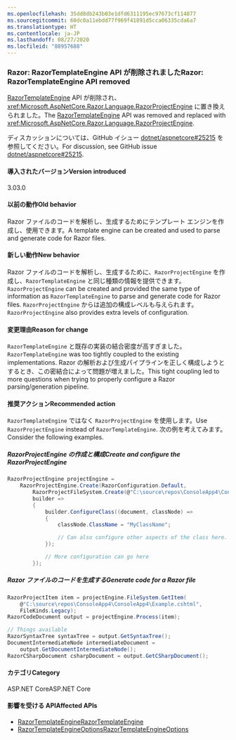```yaml
---
ms.openlocfilehash: 35dd8db243b03e1dfd6311195ec97673cf114877
ms.sourcegitcommit: 60dc0a11ebdd77f969f41891d5cca06335cda6a7
ms.translationtype: HT
ms.contentlocale: ja-JP
ms.lasthandoff: 08/27/2020
ms.locfileid: "88957688"
---
```

### <a name="razor-razortemplateengine-api-removed"></a><span data-ttu-id="cce5e-101">Razor: RazorTemplateEngine API が削除されました</span><span class="sxs-lookup"><span data-stu-id="cce5e-101">Razor: RazorTemplateEngine API removed</span></span>

<span data-ttu-id="cce5e-102">[RazorTemplateEngine](/dotnet/api/microsoft.aspnetcore.razor.language.razortemplateengine?view=aspnetcore-2.2) API が削除され、<xref:Microsoft.AspNetCore.Razor.Language.RazorProjectEngine> に置き換えられました。</span><span class="sxs-lookup"><span data-stu-id="cce5e-102">The [RazorTemplateEngine](/dotnet/api/microsoft.aspnetcore.razor.language.razortemplateengine?view=aspnetcore-2.2) API was removed and replaced with <xref:Microsoft.AspNetCore.Razor.Language.RazorProjectEngine>.</span></span>

<span data-ttu-id="cce5e-103">ディスカッションについては、GitHub イシュー [dotnet/aspnetcore#25215](https://github.com/dotnet/aspnetcore/issues/25215) を参照してください。</span><span class="sxs-lookup"><span data-stu-id="cce5e-103">For discussion, see GitHub issue [dotnet/aspnetcore#25215](https://github.com/dotnet/aspnetcore/issues/25215).</span></span>

#### <a name="version-introduced"></a><span data-ttu-id="cce5e-104">導入されたバージョン</span><span class="sxs-lookup"><span data-stu-id="cce5e-104">Version introduced</span></span>

<span data-ttu-id="cce5e-105">3.0</span><span class="sxs-lookup"><span data-stu-id="cce5e-105">3.0</span></span>

#### <a name="old-behavior"></a><span data-ttu-id="cce5e-106">以前の動作</span><span class="sxs-lookup"><span data-stu-id="cce5e-106">Old behavior</span></span>

<span data-ttu-id="cce5e-107">Razor ファイルのコードを解析し、生成するためにテンプレート エンジンを作成し、使用できます。</span><span class="sxs-lookup"><span data-stu-id="cce5e-107">A template engine can be created and used to parse and generate code for Razor files.</span></span>

#### <a name="new-behavior"></a><span data-ttu-id="cce5e-108">新しい動作</span><span class="sxs-lookup"><span data-stu-id="cce5e-108">New behavior</span></span>

<span data-ttu-id="cce5e-109">Razor ファイルのコードを解析し、生成するために、`RazorProjectEngine` を作成し、`RazorTemplateEngine` と同じ種類の情報を提供できます。</span><span class="sxs-lookup"><span data-stu-id="cce5e-109">`RazorProjectEngine` can be created and provided the same type of information as `RazorTemplateEngine` to parse and generate code for Razor files.</span></span> <span data-ttu-id="cce5e-110">`RazorProjectEngine` からは追加の構成レベルも与えられます。</span><span class="sxs-lookup"><span data-stu-id="cce5e-110">`RazorProjectEngine` also provides extra levels of configuration.</span></span>

#### <a name="reason-for-change"></a><span data-ttu-id="cce5e-111">変更理由</span><span class="sxs-lookup"><span data-stu-id="cce5e-111">Reason for change</span></span>

<span data-ttu-id="cce5e-112">`RazorTemplateEngine` と既存の実装の結合密度が高すぎました。</span><span class="sxs-lookup"><span data-stu-id="cce5e-112">`RazorTemplateEngine` was too tightly coupled to the existing implementations.</span></span> <span data-ttu-id="cce5e-113">Razor の解析および生成パイプラインを正しく構成しようとするとき、この密結合によって問題が増えました。</span><span class="sxs-lookup"><span data-stu-id="cce5e-113">This tight coupling led to more questions when trying to properly configure a Razor parsing/generation pipeline.</span></span>

#### <a name="recommended-action"></a><span data-ttu-id="cce5e-114">推奨アクション</span><span class="sxs-lookup"><span data-stu-id="cce5e-114">Recommended action</span></span>

<span data-ttu-id="cce5e-115">`RazorTemplateEngine` ではなく `RazorProjectEngine` を使用します。</span><span class="sxs-lookup"><span data-stu-id="cce5e-115">Use `RazorProjectEngine` instead of `RazorTemplateEngine`.</span></span> <span data-ttu-id="cce5e-116">次の例を考えてみます。</span><span class="sxs-lookup"><span data-stu-id="cce5e-116">Consider the following examples.</span></span>

##### <a name="create-and-configure-the-razorprojectengine"></a><span data-ttu-id="cce5e-117">RazorProjectEngine の作成と構成</span><span class="sxs-lookup"><span data-stu-id="cce5e-117">Create and configure the RazorProjectEngine</span></span>

```csharp
RazorProjectEngine projectEngine =
    RazorProjectEngine.Create(RazorConfiguration.Default,
        RazorProjectFileSystem.Create(@"C:\source\repos\ConsoleApp4\ConsoleApp4"),
        builder =>
        {
            builder.ConfigureClass((document, classNode) =>
            {
                classNode.ClassName = "MyClassName";

                // Can also configure other aspects of the class here.
            });

            // More configuration can go here
        });
```

##### <a name="generate-code-for-a-razor-file"></a><span data-ttu-id="cce5e-118">Razor ファイルのコードを生成する</span><span class="sxs-lookup"><span data-stu-id="cce5e-118">Generate code for a Razor file</span></span>

```csharp
RazorProjectItem item = projectEngine.FileSystem.GetItem(
    @"C:\source\repos\ConsoleApp4\ConsoleApp4\Example.cshtml",
    FileKinds.Legacy);
RazorCodeDocument output = projectEngine.Process(item);

// Things available
RazorSyntaxTree syntaxTree = output.GetSyntaxTree();
DocumentIntermediateNode intermediateDocument =
    output.GetDocumentIntermediateNode();
RazorCSharpDocument csharpDocument = output.GetCSharpDocument();
```

#### <a name="category"></a><span data-ttu-id="cce5e-119">カテゴリ</span><span class="sxs-lookup"><span data-stu-id="cce5e-119">Category</span></span>

<span data-ttu-id="cce5e-120">ASP.NET Core</span><span class="sxs-lookup"><span data-stu-id="cce5e-120">ASP.NET Core</span></span>

#### <a name="affected-apis"></a><span data-ttu-id="cce5e-121">影響を受ける API</span><span class="sxs-lookup"><span data-stu-id="cce5e-121">Affected APIs</span></span>

- [<span data-ttu-id="cce5e-122">RazorTemplateEngine</span><span class="sxs-lookup"><span data-stu-id="cce5e-122">RazorTemplateEngine</span></span>](/dotnet/api/microsoft.aspnetcore.razor.language.razortemplateengine?view=aspnetcore-2.2)
- [<span data-ttu-id="cce5e-123">RazorTemplateEngineOptions</span><span class="sxs-lookup"><span data-stu-id="cce5e-123">RazorTemplateEngineOptions</span></span>](/dotnet/api/microsoft.aspnetcore.razor.language.razortemplateengineoptions?view=aspnetcore-2.2)

<!--

#### Affected APIs

- `T:Microsoft.AspNetCore.Razor.Language.RazorTemplateEngine`
- `T:Microsoft.AspNetCore.Razor.Language.RazorTemplateEngineOptions`

-->
